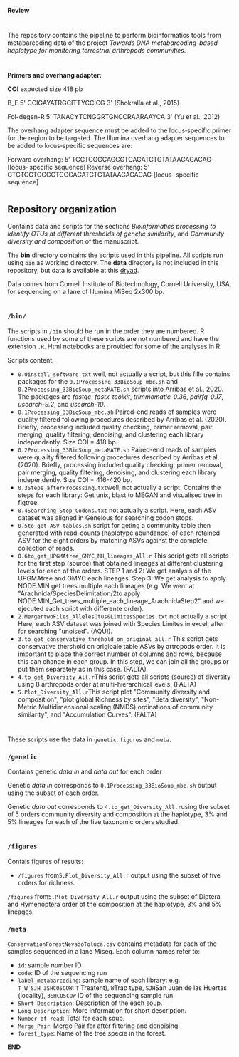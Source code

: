 **Review**
#
The repository contains the pipeline to perform bioinformatics tools from metabarcoding data of the project *Towards DNA metabarcoding-based haplotype for monitoring terrestrial arthropods communities*.
#
**Primers and overhang adapter:**

**COI** expected size 418 pb

B_F 5' CCIGAYATRGCITTYCCICG 3' (Shokralla et al., 2015)

Fol-degen-R 5’ TANACYTCNGGRTGNCCRAARAAYCA 3' (Yu et al., 2012)

The overhang adapter sequence must be added to the locus‐specific primer
for the region to be targeted. The Illumina overhang adapter sequences to be
added to locus‐specific sequences are:

Forward overhang: 5’ TCGTCGGCAGCGTCAGATGTGTATAAGAGACAG‐[locus‐
specific sequence]
Reverse overhang: 5’ GTCTCGTGGGCTCGGAGATGTGTATAAGAGACAG‐[locus‐
specific sequence]
#

## Repository organization
Contains data and scripts for the sections *Bioinformatics processing to identify OTUs at different thresholds of genetic similarity*, and *Community diversity and composition* of the manuscript.

The **bin** directory cointains the scripts used in this pipeline. All scripts run using `bin` as working directory. The **data** directory is not included in this repository, but data is available at this [dryad](https://XXXXXXX).

Data comes from Cornell Institute of Biotechnology, Cornell University, USA, for sequencing on a lane of Illumina MiSeq 2x300 bp.
#

### `/bin/`

The scripts in `/bin` should be run in the order they are numbered. R functions used by some of these scripts are not numbered and have the extension `.R`. Html notebooks are provided for some of the analyses in R.

Scripts content:

* `0.0install_software.txt` well, not actually a script, but this fille contains packages for the `0.1Processing_33BioSoup_mbc.sh` and `0.2Processing_33BioSoup_metaMATE.sh` scripts into Arribas et al., 2020. The packages are *fastqc*, *fastx-toolkit*, *trimmomatic-0.36*, *pairfq-0.17*, *usearch-9.2*, and *usearch-10*.
* `0.1Processing_33BioSoup_mbc.sh` Paired-end reads of samples were quality filtered following procedures described by Arribas et al. (2020). Briefly, processing included quality checking, primer removal, pair merging, quality filtering, denoising, and clustering each library independently. Size COI = 418 bp. 
* `0.2Processing_33BioSoup_metaMATE.sh` Paired-end reads of samples were quality filtered following procedures described by Arribas et al. (2020).  Briefly, processing included quality checking, primer removal, pair merging, quality filtering, denoising, and clustering each library independently. Size COI = 416-420 bp. 
* `0.3Steps_afterProcessing.txt`well, not actually a script. Contains the steps for each library: Get unix, blast to MEGAN and visualised tree in figtree.
* `0.4Searching_Stop_Codons.txt` not actually a script. Here, each ASV dataset was aligned in Geneious for searching codon stops. 
* `0.5to_get_ASV_tables.sh` script for geting a community table then generated with read-counts (haplotype abundance) of each retained ASV for the eight orders by matching ASVs against the complete collection of reads.
* `0.6to_get_UPGMAtree_GMYC_MH_lineages_All.r` This script gets all scripts for the first step (source) that obtained lineages at different clustering levels for each of the orders. STEP 1 and 2: We get analysis of the UPGMAtree and GMYC each lineages. Step 3: We get analysis to apply NODE.MIN get trees multiple each lineages (e.g. We went at "Arachnida/SpeciesDelimitation/2to apply NODE.MIN_Get_trees_multiple_each_lineage_ArachnidaStep2" and we ejecuted each script with differente order). 
* `2.MergertwoFiles_AllelesOtus&LimitesSpecies.txt` not actually a script. Here, each ASV dataset was joined with Species Limites in excel, after for searching "unoised". (AQUI).
* `3.to_get_conservative_threhold_on_original_all.r` This script gets conservative thershold on origibale table ASVs by artropods order. It is important to place the correct number of columns and rows, because this can change in each group. In this step, we can join all the groups or put them separately as in this case. (FALTA)
* `4.to_get_Diversity_All.r`This script gets all scripts (source) of diversity using 8 arthropods order at multi-hierarchical levels. (FALTA)
* `5.Plot_Diversity_All.r`This script plot "Community diversity and composition", "plot global Richness by sites", "Beta diversity", "Non-Metric Multidimensional scaling (NMDS) ordinations of community similarity", and "Accumulation Curves". (FALTA)
#

These scripts use the data in `genetic`, `figures` and `meta`.

### `/genetic`

Contains genetic *data in* and *data out* for each order

Genetic *data in* corresponds to `0.1Processing_33BioSoup_mbc.sh` output using the subset of each order. 


Genetic *data out* corresponds to `4.to_get_Diversity_All.r`using the subset of 5 orders community diversity and composition at the haplotype, 3% and 5% lineages for each of the five taxonomic orders studied.
#

### `/figures`

Contais figures of results:

* `/figures` from`5.Plot_Diversity_All.r` output using the subset of five orders for richness.

 `/figures` from`5.Plot_Diversity_All.r` output using the subset of Diptera and Hymenoptera order of the composition at the haplotype, 3% and 5% lineages.

### `/meta`
`ConservationForestNevadoToluca.csv` contains metadata for each of the samples sequenced in a lane Miseq. Each column names refer to:

* `id`: sample number ID 
* `code`: ID of the sequencing run 
 * `label_metabarcoding`: sample name of each library: e.g. `T_W_SJH_3SHCO5COW`: `T` Treatent), `W`Trap type, `SJH`San Juan de las Huertas (locality), `3SHCO5COW` ID of the sequencing sample run.
* `Short Description`: Description of the each soup.
* `Long Description`: More information for short description.
* `Number of read`: Total for each soup.
* `Merge_Pair`: Merge Pair for after filtering and denoising.
* `forest_type`: Name of the tree specie in the forest.

**END**
